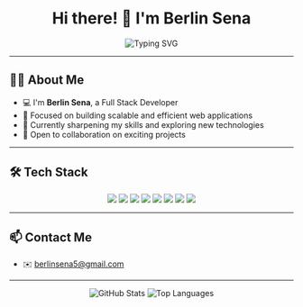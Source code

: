 <h1 align="center">Hi there! 👋 I'm Berlin Sena</h1>

<p align="center">
  <img src="https://readme-typing-svg.demolab.com?font=Fira+Code&size=22&pause=1000&center=true&width=435&lines=Full+Stack+Developer;Passionate+about+coding;Always+learning+new+technologies" alt="Typing SVG" />
</p>

---

## 👨‍💻 About Me
- 💻 I'm **Berlin Sena**, a Full Stack Developer
- 🎯 Focused on building scalable and efficient web applications
- 🌱 Currently sharpening my skills and exploring new technologies
- 🤝 Open to collaboration on exciting projects

---

## 🛠️ Tech Stack

<p align="center">
  <img src="https://img.shields.io/badge/Git-%23F05033.svg?style=for-the-badge&logo=git&logoColor=white" />
  <img src="https://img.shields.io/badge/GitHub-%23121011.svg?style=for-the-badge&logo=github&logoColor=white" />
  <img src="https://img.shields.io/badge/SQL%20Server-%23CC2927.svg?style=for-the-badge&logo=microsoftsqlserver&logoColor=white" />
  <img src="https://img.shields.io/badge/MySQL-%234479A1.svg?style=for-the-badge&logo=mysql&logoColor=white" />
  <img src="https://img.shields.io/badge/ASP.NET-%23512BD4.svg?style=for-the-badge&logo=.net&logoColor=white" />
  <img src="https://img.shields.io/badge/C%23-%23239120.svg?style=for-the-badge&logo=c-sharp&logoColor=white" />
  <img src="https://img.shields.io/badge/Java-%23ED8B00.svg?style=for-the-badge&logo=java&logoColor=white" />
  <img src="https://img.shields.io/badge/React-%2361DAFB.svg?style=for-the-badge&logo=react&logoColor=black" />
</p>

---

## 📫 Contact Me
- ✉️ berlinsena5@gmail.com  


---

<p align="center">
  <img src="https://github-readme-stats.vercel.app/api?username=YOUR-GITHUB-USERNAME&show_icons=true&theme=radical" alt="GitHub Stats" />
  <img src="https://github-readme-stats.vercel.app/api/top-langs/?username=YOUR-GITHUB-USERNAME&layout=compact&theme=radical" alt="Top Languages" />
</p>

